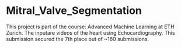 # Mitral_Valve_Segmentation
This project is part of the course: Advanced Machine Learning at ETH Zurich. The inputare videos of the heart using Echocardiography. This submission secured the 7th place out of ~160 submissions.
